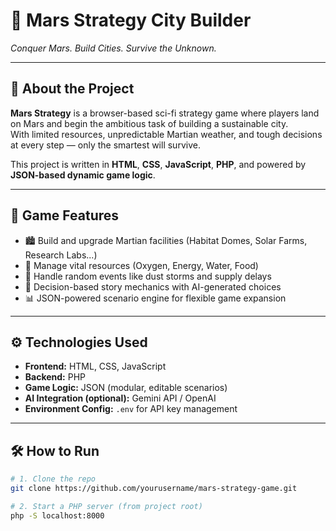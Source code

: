 # 🚀 Mars Strategy City Builder

*Conquer Mars. Build Cities. Survive the Unknown.*

---

## 🌌 About the Project

**Mars Strategy** is a browser-based sci-fi strategy game where players land on Mars and begin the ambitious task of building a sustainable city.  
With limited resources, unpredictable Martian weather, and tough decisions at every step — only the smartest will survive.

This project is written in **HTML**, **CSS**, **JavaScript**, **PHP**, and powered by **JSON-based dynamic game logic**.

---

## 🧠 Game Features

- 🏙️ Build and upgrade Martian facilities (Habitat Domes, Solar Farms, Research Labs...)
- 🔋 Manage vital resources (Oxygen, Energy, Water, Food)
- 📡 Handle random events like dust storms and supply delays
- 🤖 Decision-based story mechanics with AI-generated choices
- 📊 JSON-powered scenario engine for flexible game expansion

---

## ⚙️ Technologies Used

- **Frontend:** HTML, CSS, JavaScript  
- **Backend:** PHP  
- **Game Logic:** JSON (modular, editable scenarios)  
- **AI Integration (optional):** Gemini API / OpenAI  
- **Environment Config:** `.env` for API key management  

---

## 🛠️ How to Run

```bash
# 1. Clone the repo
git clone https://github.com/yourusername/mars-strategy-game.git

# 2. Start a PHP server (from project root)
php -S localhost:8000

